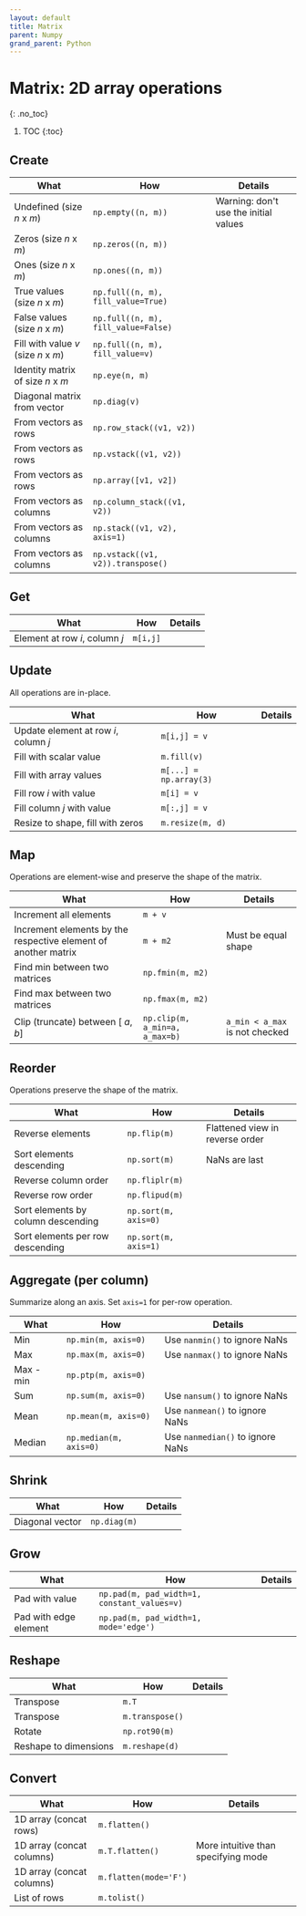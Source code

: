 ```yaml
---
layout: default
title: Matrix
parent: Numpy
grand_parent: Python
---
```


# Matrix: 2D array operations
{: .no_toc}

1. TOC
{:toc}

## Create

| What | How | Details |
|---|---|---|
| Undefined (size $n$ x $m$) | `np.empty((n, m))` | Warning: don't use the initial values |
| Zeros (size $n$ x $m$) | `np.zeros((n, m))` | |
| Ones (size $n$ x $m$) | `np.ones((n, m))` | |
| True values (size $n$ x $m$) | `np.full((n, m), fill_value=True)` | |
| False values (size $n$ x $m$) | `np.full((n, m), fill_value=False)` | |
| Fill with value $v$ (size $n$ x $m$) | `np.full((n, m), fill_value=v)` | |
| Identity matrix of size $n$ x $m$ | `np.eye(n, m)` | |
| Diagonal matrix from vector | `np.diag(v)` | |
| From vectors as rows | `np.row_stack((v1, v2))` | |
| From vectors as rows | `np.vstack((v1, v2))` | |
| From vectors as rows | `np.array([v1, v2])` | |
| From vectors as columns | `np.column_stack((v1, v2))` | |
| From vectors as columns | `np.stack((v1, v2), axis=1)` | |
| From vectors as columns | `np.vstack((v1, v2)).transpose()` | |

## Get

| What | How | Details |
|---|---|---|
| Element at row $i$, column $j$ | `m[i,j]` | |

## Update
All operations are in-place.

| What | How | Details |
|---|---|---|
| Update element at row $i$, column $j$ | `m[i,j] = v` | |
| Fill with scalar value | `m.fill(v)` | |
| Fill with array values | `m[...] = np.array(3)` | |
| Fill row $i$ with value | `m[i] = v` | | 
| Fill column $j$ with value | `m[:,j] = v` | |
| Resize to shape, fill with zeros | `m.resize(m, d)` | |

## Map
Operations are element-wise and preserve the shape of the matrix.

| What | How | Details |
|---|---|---|
| Increment all elements | `m + v` | |
| Increment elements by the respective element of another matrix | `m + m2` | Must be equal shape |
| Find min between two matrices | `np.fmin(m, m2)` | |
| Find max between two matrices | `np.fmax(m, m2)` | |
| Clip (truncate) between \[ $a$, $b$] | `np.clip(m, a_min=a, a_max=b)` | `a_min < a_max` is not checked |

## Reorder
Operations preserve the shape of the matrix.

| What | How | Details |
|---|---|---|
| Reverse elements | `np.flip(m)` | Flattened view in reverse order |
| Sort elements descending | `np.sort(m)` | NaNs are last |
| Reverse column order | `np.fliplr(m)` | |
| Reverse row order | `np.flipud(m)` | |
| Sort elements by column descending | `np.sort(m, axis=0)` | |
| Sort elements per row descending | `np.sort(m, axis=1)` | |

## Aggregate (per column)
Summarize along an axis. Set `axis=1` for per-row operation.

| What | How | Details |
|---|---|---|
| Min | `np.min(m, axis=0)` | Use `nanmin()` to ignore NaNs |
| Max | `np.max(m, axis=0)` | Use `nanmax()` to ignore NaNs |
| Max - min | `np.ptp(m, axis=0)` | |
| Sum | `np.sum(m, axis=0)` | Use `nansum()` to ignore NaNs |
| Mean | `np.mean(m, axis=0)` | Use `nanmean()` to ignore NaNs |
| Median | `np.median(m, axis=0)` | Use `nanmedian()` to ignore NaNs |

## Shrink

| What | How | Details |
|---|---|---|
| Diagonal vector | `np.diag(m)` | | 

## Grow

| What | How | Details |
|---|---|---|
| Pad with value | `np.pad(m, pad_width=1, constant_values=v)` | |
| Pad with edge element | `np.pad(m, pad_width=1, mode='edge')` | |

## Reshape

| What | How | Details |
|---|---|---|
| Transpose | `m.T` | |
| Transpose | `m.transpose()` | |
| Rotate | `np.rot90(m)` | |
| Reshape to dimensions | `m.reshape(d)` | |

## Convert

| What | How | Details |
|---|---|---|
| 1D array (concat rows) | `m.flatten()` | |
| 1D array (concat columns) | `m.T.flatten()` | More intuitive than specifying mode |
| 1D array (concat columns) | `m.flatten(mode='F')` | |
| List of rows | `m.tolist()` | |
